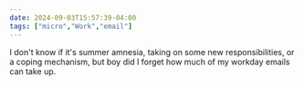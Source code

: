```yaml
---
date: 2024-09-03T15:57:39-04:00
tags: ["micro","Work","email"]
---
```

I don't know if it's summer amnesia, taking on some new responsibilities, or a coping mechanism, but boy did I forget how much of my workday emails can take up.